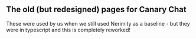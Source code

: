 ## The old (but redesigned) pages for Canary Chat
These were used by us when we still used Nerimity as a baseline - but they were in typescript and this is completely reworked! 
